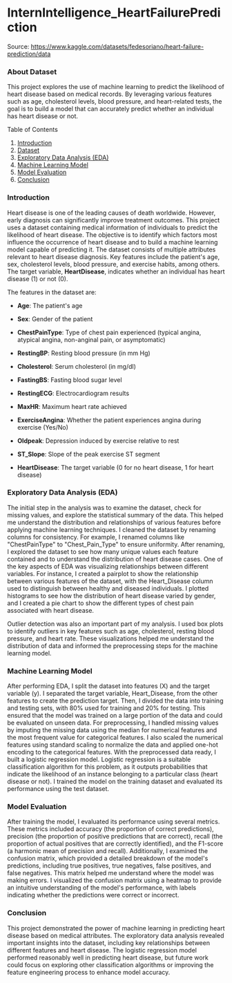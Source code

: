 # InternIntelligence_HeartFailurePrediction
Source: https://www.kaggle.com/datasets/fedesoriano/heart-failure-prediction/data
</hr>
<h3>About Dataset</h3>

This project explores the use of machine learning to predict the likelihood of heart disease based on medical records. By leveraging various features such as age, cholesterol levels, blood pressure, and heart-related tests, the goal is to build a model that can accurately predict whether an individual has heart disease or not.
</hr>
 Table of Contents

1. [Introduction](#introduction)
2. [Dataset](#dataset)
3. [Exploratory Data Analysis (EDA)](#exploratory-data-analysis-eda)
4. [Machine Learning Model](#machine-learning-model)
5. [Model Evaluation](#model-evaluation)
6. [Conclusion](#conclusion)
</hr>
<h3>Introduction</h3>

Heart disease is one of the leading causes of death worldwide. However, early diagnosis can significantly improve treatment outcomes. This project uses a dataset containing medical information of individuals to predict the likelihood of heart disease. The objective is to identify which factors most influence the occurrence of heart disease and to build a machine learning model capable of predicting it. The dataset consists of multiple attributes relevant to heart disease diagnosis. Key features include the patient's age, sex, cholesterol levels, blood pressure, and exercise habits, among others. The target variable, **HeartDisease**, indicates whether an individual has heart disease (1) or not (0).

The features in the dataset are:

- **Age**: The patient's age

- **Sex**: Gender of the patient

- **ChestPainType**: Type of chest pain experienced (typical angina, atypical angina, non-anginal pain, or asymptomatic)

- **RestingBP**: Resting blood pressure (in mm Hg)
  
- **Cholesterol**: Serum cholesterol (in mg/dl)
  
- **FastingBS**: Fasting blood sugar level
  
- **RestingECG**: Electrocardiogram results

- **MaxHR**: Maximum heart rate achieved
  
- **ExerciseAngina**: Whether the patient experiences angina during exercise (Yes/No)
  
- **Oldpeak**: Depression induced by exercise relative to rest
  
- **ST_Slope**: Slope of the peak exercise ST segment
  
- **HeartDisease**: The target variable (0 for no heart disease, 1 for heart disease)
</hr>
<h3>Exploratory Data Analysis (EDA)</h3>

The initial step in the analysis was to examine the dataset, check for missing values, and explore the statistical summary of the data. This helped me understand the distribution and relationships of various features before applying machine learning techniques. I cleaned the dataset by renaming columns for consistency. For example, I renamed columns like "ChestPainType" to "Chest_Pain_Type" to ensure uniformity. After renaming, I explored the dataset to see how many unique values each feature contained and to understand the distribution of heart disease cases. One of the key aspects of EDA was visualizing relationships between different variables. For instance, I created a pairplot to show the relationship between various features of the dataset, with the Heart_Disease column used to distinguish between healthy and diseased individuals. I plotted histograms to see how the distribution of heart disease varied by gender, and I created a pie chart to show the different types of chest pain associated with heart disease.

Outlier detection was also an important part of my analysis. I used box plots to identify outliers in key features such as age, cholesterol, resting blood pressure, and heart rate. These visualizations helped me understand the distribution of data and informed the preprocessing steps for the machine learning model.
</hr>
<h3>Machine Learning Model</h3>

After performing EDA, I split the dataset into features (X) and the target variable (y). I separated the target variable, Heart_Disease, from the other features to create the prediction target. Then, I divided the data into training and testing sets, with 80% used for training and 20% for testing. This ensured that the model was trained on a large portion of the data and could be evaluated on unseen data. For preprocessing, I handled missing values by imputing the missing data using the median for numerical features and the most frequent value for categorical features. I also scaled the numerical features using standard scaling to normalize the data and applied one-hot encoding to the categorical features. With the preprocessed data ready, I built a logistic regression model. Logistic regression is a suitable classification algorithm for this problem, as it outputs probabilities that indicate the likelihood of an instance belonging to a particular class (heart disease or not). I trained the model on the training dataset and evaluated its performance using the test dataset.
</hr>
<h3>Model Evaluation</h3>

After training the model, I evaluated its performance using several metrics. These metrics included accuracy (the proportion of correct predictions), precision (the proportion of positive predictions that are correct), recall (the proportion of actual positives that are correctly identified), and the F1-score (a harmonic mean of precision and recall). Additionally, I examined the confusion matrix, which provided a detailed breakdown of the model's predictions, including true positives, true negatives, false positives, and false negatives. This matrix helped me understand where the model was making errors. I visualized the confusion matrix using a heatmap to provide an intuitive understanding of the model's performance, with labels indicating whether the predictions were correct or incorrect.
</hr>
<h3>Conclusion</h3>

This project demonstrated the power of machine learning in predicting heart disease based on medical attributes. The exploratory data analysis revealed important insights into the dataset, including key relationships between different features and heart disease. The logistic regression model performed reasonably well in predicting heart disease, but future work could focus on exploring other classification algorithms or improving the feature engineering process to enhance model accuracy.
